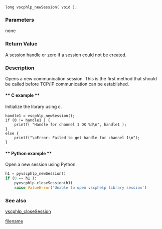


```clike
long vscphlp_newSession( void );
```

### Parameters
none

### Return Value
A session handle or zero if a session could not be created. 

### Description

Opens a new communication session. This is the first method that should be called before TCP/IP communication can be established. 

<!-- tabs:start -->

#### ** C example **

Initialize the library using c.

```clike
handle1 = vscphlp_newSession();
if (0 != handle1 ) {
    printf( "Handle for channel 1 OK %d\n", handle1 );
}
else {
    printf("\aError: Failed to get handle for channel 1\n");
}
```

#### ** Python example **

Open a new session using Python.

```python
h1 = pyvscphlp_newSession()
if (0 == h1 ):
    pyvscphlp_closeSession(h1)
    raise ValueError('Unable to open vscphelp library session')
```

<!-- tabs:end -->

### See also
[vscphlp_closeSession](vscphlp_closesession.md)



[filename](./bottom_copyright.md ':include')